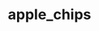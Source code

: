 ---
title: apple_chips
title_small: Яблучні чіпси
lang: "ua"
meta_description: "Яблучні чіпси — смачний та корисний низькокалорійний продукт, який підходить і дорослим, і дітям."
categorie: dried_fruits

title_text: "Яблучні чіпси — смачний та корисний низькокалорійний продукт, який підходить і дорослим, і дітям."

layout: products_in
popular: "yes"

description: "<p>Яблучні чіпси — смачний та корисний низькокалорійний продукт, який підходить і дорослим і дітям. Тонко нарізані і добре просушені яблука надають чіпсам дуже хрусткий і приємний смак. Вони замінюють печиво, цукерки та інші продукти для перекусу. </p>
<p> Ці хрусткі ласощі містять велику кількість вітамінів, мінеральних речовин, клітковини і органічних кислот. Так, в складі міститься від 5 до 50мг% хлорогенової кислоти, яка сприяє виведенню з організму щавлевої кислоти, що зумовлює нормальну діяльність печінки. Клітковина утримує велику кількість води і рухаючись далі по кишечнику до товстої кишки, надає очищаючу дію, тому так актуальна при запорах. В цілому, яблучні чіпси сприяють нормалізації шлунково-кишкового тракту і травної системи. </p>
<p> На виробництві не використовуються смакові добавки, ароматизатори, барвники та інші хімічні речовини. </p>"
permalink: "/products/dried_fruits/apple_chips"
specifications: [
    {
        head_text: "Склад:",
        body_text: "Натуральне яблуко",
    },
    {
        head_text: "Упаковка:",
        body_text: "Поліетиленовий пакет",
    },
    {
        head_text: "Тип обробки:",
        body_text: "Сушені",
    },
    {
        head_text: "Вид:",
        body_text: "Слайси круглі",
    },
    {
        head_text: "Вага:",
        body_text: "25г; 50г; 100г",
    },
    {
        head_text: "Харчова цінність в 100г продукту:",
        body_text: "Білки: 2,2г; Вуглеводи: 63,3г;",
    },
    {
        head_text: "Енергетична цінність в 100г продукту:",
        body_text: "262ккал (1113,5 кДж)",
    },
    {
        head_text: "Країна-виробник:",
        body_text: "Україна",
    },
    {
        head_text: "Термін зберігання:",
        body_text: "12 місяців",
    },
    {
        head_text: "Умови зберігання:",
        body_text: "Температура 5-25ᵒС, відносна вологість повітря не більше 80%",
    },
    {
        head_text: "Нормативна документація:",
        body_text: "ТУ У 10.3-2427610970-001:2019",
    },
    {
        head_text: "Ціна:",
        body_text: "За домовленістю",
    },
]
---